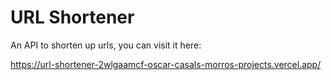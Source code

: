 # URL Shortener

An API to shorten up urls, you can visit it here:

https://url-shortener-2wlgaamcf-oscar-casals-morros-projects.vercel.app/
